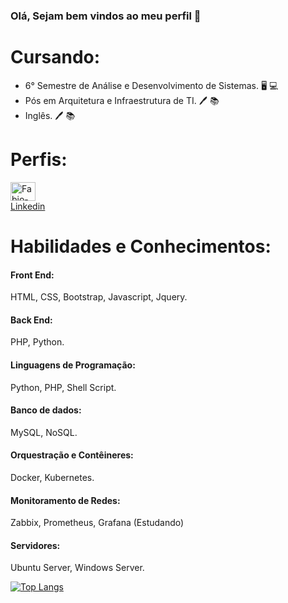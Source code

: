 ### Olá, Sejam bem vindos ao meu perfil 👋


# Cursando:

* 6° Semestre de Análise e Desenvolvimento de Sistemas. 🖥️ 💻<br />
* Pós em Arquitetura e Infraestrutura de TI.  🖊️ 📚<br /> 
* Inglês. 🖊️ 📚

# Perfis:
<a href="https://www.linkedin.com/in/fabiopintoapt/" target="_blank">
<img align="center" alt="Fabio-Linkedin" height="30" width="40" src="https://cdn.jsdelivr.net/gh/devicons/devicon/icons/linkedin/linkedin-original.svg"><br />
Linkedin
</a> <br />

# Habilidades e Conhecimentos:

#### Front End:
HTML, CSS, Bootstrap, Javascript, Jquery.
#### Back End:
PHP, Python.
####  Linguagens de Programação:
Python, PHP, Shell Script.
#### Banco de dados:
MySQL, NoSQL.
#### Orquestração e Contêineres:
Docker, Kubernetes.
#### Monitoramento de Redes:
Zabbix, Prometheus, Grafana (Estudando)
#### Servidores: 
Ubuntu Server,
Windows Server.


[![Top Langs](https://github-readme-stats.vercel.app/api/top-langs/?username=anuraghazra)](https://github.com/fab1opinto/github-readme-stats)





<!--
**fab1opinto/fab1opinto** is a ✨ _special_ ✨ repository because its `README.md` (this file) appears on your GitHub profile.

Here are some ideas to get you started:

- 🔭 I’m currently working on ...
- 🌱 I’m currently learning ...
- 👯 I’m looking to collaborate on ...
- 🤔 I’m looking for help with ...
- 💬 Ask me about ...
- 📫 How to reach me: ...
- 😄 Pronouns: ...
- ⚡ Fun fact: ...
-->
